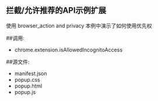 ﻿拦截/允许推荐的API示例扩展
-------------------------
使用 browser_action and privacy
本例中演示了如何使用优先权

##调用:
 - chrome.extension.isAllowedIncognitoAccess

##源文件:
 - manifest.json
 - popup.css
 - popup.html
 - popup.js